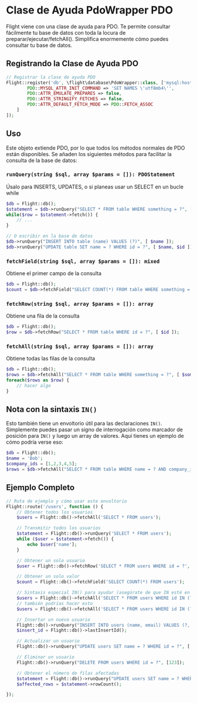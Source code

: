 # Clase de Ayuda PdoWrapper PDO

Flight viene con una clase de ayuda para PDO. Te permite consultar fácilmente tu base de datos
con toda la locura de preparar/ejecutar/fetchAll(). Simplifica enormemente cómo puedes
consultar tu base de datos.

## Registrando la Clase de Ayuda PDO

```php
// Registrar la clase de ayuda PDO
Flight::register('db', \flight\database\PdoWrapper::class, ['mysql:host=localhost;dbname=cool_db_name', 'user', 'pass', [
		PDO::MYSQL_ATTR_INIT_COMMAND => 'SET NAMES \'utf8mb4\'',
		PDO::ATTR_EMULATE_PREPARES => false,
		PDO::ATTR_STRINGIFY_FETCHES => false,
		PDO::ATTR_DEFAULT_FETCH_MODE => PDO::FETCH_ASSOC
	]
]);
```

## Uso
Este objeto extiende PDO, por lo que todos los métodos normales de PDO están disponibles. Se añaden los siguientes métodos para facilitar la consulta de la base de datos:

### `runQuery(string $sql, array $params = []): PDOStatement`
Úsalo para INSERTS, UPDATES, o si planeas usar un SELECT en un bucle while

```php
$db = Flight::db();
$statement = $db->runQuery("SELECT * FROM table WHERE something = ?", [ $something ]);
while($row = $statement->fetch()) {
	// ...
}

// O escribir en la base de datos
$db->runQuery("INSERT INTO table (name) VALUES (?)", [ $name ]);
$db->runQuery("UPDATE table SET name = ? WHERE id = ?", [ $name, $id ]);
```

### `fetchField(string $sql, array $params = []): mixed`
Obtiene el primer campo de la consulta

```php
$db = Flight::db();
$count = $db->fetchField("SELECT COUNT(*) FROM table WHERE something = ?", [ $something ]);
```

### `fetchRow(string $sql, array $params = []): array`
Obtiene una fila de la consulta

```php
$db = Flight::db();
$row = $db->fetchRow("SELECT * FROM table WHERE id = ?", [ $id ]);
```

### `fetchAll(string $sql, array $params = []): array`
Obtiene todas las filas de la consulta

```php
$db = Flight::db();
$rows = $db->fetchAll("SELECT * FROM table WHERE something = ?", [ $something ]);
foreach($rows as $row) {
	// hacer algo
}
```

## Nota con la sintaxis `IN()`
Esto también tiene un envoltorio útil para las declaraciones `IN()`. Simplemente puedes pasar un signo de interrogación como marcador de posición para `IN()` y luego un array de valores. Aquí tienes un ejemplo de cómo podría verse eso:

```php
$db = Flight::db();
$name = 'Bob';
$company_ids = [1,2,3,4,5];
$rows = $db->fetchAll("SELECT * FROM table WHERE name = ? AND company_id IN (?)", [ $name, $company_ids ]);
```

## Ejemplo Completo

```php
// Ruta de ejemplo y cómo usar este envoltorio
Flight::route('/users', function () {
	// Obtener todos los usuarios
	$users = Flight::db()->fetchAll('SELECT * FROM users');

	// Transmitir todos los usuarios
	$statement = Flight::db()->runQuery('SELECT * FROM users');
	while ($user = $statement->fetch()) {
		echo $user['name'];
	}

	// Obtener un solo usuario
	$user = Flight::db()->fetchRow('SELECT * FROM users WHERE id = ?', [123]);

	// Obtener un solo valor
	$count = Flight::db()->fetchField('SELECT COUNT(*) FROM users');

	// Sintaxis especial IN() para ayudar (asegúrate de que IN esté en mayúsculas)
	$users = Flight::db()->fetchAll('SELECT * FROM users WHERE id IN (?)', [[1,2,3,4,5]]);
	// también podrías hacer esto
	$users = Flight::db()->fetchAll('SELECT * FROM users WHERE id IN (?)', [ '1,2,3,4,5']);

	// Insertar un nuevo usuario
	Flight::db()->runQuery("INSERT INTO users (name, email) VALUES (?, ?)", ['Bob', 'bob@example.com']);
	$insert_id = Flight::db()->lastInsertId();

	// Actualizar un usuario
	Flight::db()->runQuery("UPDATE users SET name = ? WHERE id = ?", ['Bob', 123]);

	// Eliminar un usuario
	Flight::db()->runQuery("DELETE FROM users WHERE id = ?", [123]);

	// Obtener el número de filas afectadas
	$statement = Flight::db()->runQuery("UPDATE users SET name = ? WHERE name = ?", ['Bob', 'Sally']);
	$affected_rows = $statement->rowCount();

});
```